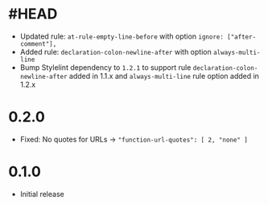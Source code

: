 # #HEAD

* Updated rule: `at-rule-empty-line-before` with option `ignore: ["after-comment"],`
* Added rule: `declaration-colon-newline-after` with option `always-multi-line`
* Bump Stylelint dependency to `1.2.1` to support rule `declaration-colon-newline-after` added in 1.1.x and `always-multi-line` rule option added in 1.2.x

# 0.2.0

* Fixed: No quotes for URLs -> `"function-url-quotes": [ 2, "none" ]`

# 0.1.0

* Initial release
